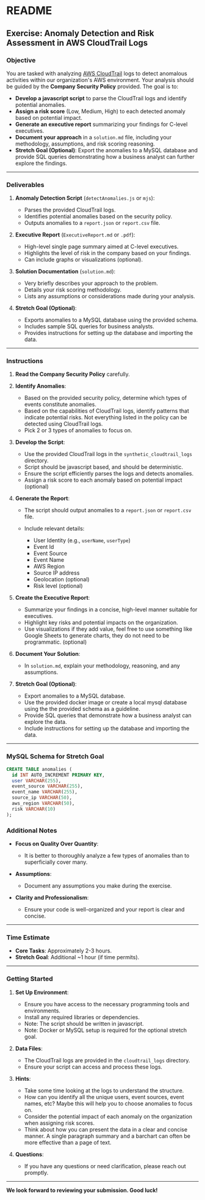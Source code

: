 # README

## Exercise: Anomaly Detection and Risk Assessment in AWS CloudTrail Logs

### **Objective**

You are tasked with analyzing [AWS CloudTrail](https://docs.aws.amazon.com/awscloudtrail/latest/userguide/cloudtrail-user-guide.html) logs to detect anomalous activities within our organization's AWS environment. Your analysis should be guided by the **Company Security Policy** provided. The goal is to:

- **Develop a javascript script** to parse the CloudTrail logs and identify potential anomalies.
- **Assign a risk score** (Low, Medium, High) to each detected anomaly based on potential impact.
- **Generate an executive report** summarizing your findings for C-level executives.
- **Document your approach** in a `solution.md` file, including your methodology, assumptions, and risk scoring reasoning.
- **Stretch Goal (Optional)**: Export the anomalies to a MySQL database and provide SQL queries demonstrating how a business analyst can further explore the findings.

---

### **Deliverables**

1. **Anomaly Detection Script** (`detectAnomalies.js` or `mjs`):

   - Parses the provided CloudTrail logs.
   - Identifies potential anomalies based on the security policy.
   - Outputs anomalies to a `report.json` or `report.csv` file.

2. **Executive Report** (`ExecutiveReport.md` or `.pdf`):

   - High-level single page summary aimed at C-level executives.
   - Highlights the level of risk in the company based on your findings.
   - Can include graphs or visualizations (optional).

3. **Solution Documentation** (`solution.md`):

   - Very briefly describes your approach to the problem.
   - Details your risk scoring methodology.
   - Lists any assumptions or considerations made during your analysis.

4. **Stretch Goal (Optional)**:

   - Exports anomalies to a MySQL database using the provided schema.
   - Includes sample SQL queries for business analysts.
   - Provides instructions for setting up the database and importing the data.

---

### **Instructions**

1. **Read the Company Security Policy** carefully.

2. **Identify Anomalies**:

   - Based on the provided security policy, determine which types of events constitute anomalies.
   - Based on the capabilities of CloudTrail logs, identify patterns that indicate potential risks. Not everything listed in the policy can be detected using CloudTrail logs.
   - Pick 2 or 3 types of anomalies to focus on.

3. **Develop the Script**:

   - Use the provided CloudTrail logs in the `synthetic_cloudtrail_logs` directory.
   - Script should be javascript based, and should be deterministic. 
   - Ensure the script efficiently parses the logs and detects anomalies. 
   - Assign a risk score to each anomaly based on potential impact (optional)

4. **Generate the Report**:

   - The script should output anomalies to a `report.json` or `report.csv` file.
   - Include relevant details:

     - User Identity (e.g., `userName`, `userType`)
     - Event Id
     - Event Source
     - Event Name
     - AWS Region
     - Source IP address
     - Geolocation (optional)
     - Risk level (optional)

5. **Create the Executive Report**:

   - Summarize your findings in a concise, high-level manner suitable for executives.
   - Highlight key risks and potential impacts on the organization.
   - Use visualizations if they add value, feel free to use something like Google Sheets to generate charts, they do not need to be programmatic. (optional)

6. **Document Your Solution**:

   - In `solution.md`, explain your methodology, reasoning, and any assumptions.

7. **Stretch Goal (Optional)**:

   - Export anomalies to a MySQL database.
   - Use the provided docker image or create a local mysql database using the the provided schema as a guideline.
   - Provide SQL queries that demonstrate how a business analyst can explore the data.
   - Include instructions for setting up the database and importing the data.

---

### **MySQL Schema for Stretch Goal**

```sql
CREATE TABLE anomalies (
  id INT AUTO_INCREMENT PRIMARY KEY,
  user VARCHAR(255),
  event_source VARCHAR(255),
  event_name VARCHAR(255),
  source_ip VARCHAR(50),
  aws_region VARCHAR(50),
  risk VARCHAR(10)
);
```

### **Additional Notes**

- **Focus on Quality Over Quantity**:

  - It is better to thoroughly analyze a few types of anomalies than to superficially cover many.

- **Assumptions**:

  - Document any assumptions you make during the exercise.

- **Clarity and Professionalism**:

  - Ensure your code is well-organized and your report is clear and concise.

---

### **Time Estimate**

- **Core Tasks**: Approximately 2-3 hours.
- **Stretch Goal**: Additional ~1 hour (if time permits).

---

### **Getting Started**

1. **Set Up Environment**:

   - Ensure you have access to the necessary programming tools and environments.
   - Install any required libraries or dependencies.
   - Note: The script should be written in javascript.
   - Note: Docker or MySQL setup is required for the optional stretch goal.

2. **Data Files**:

   - The CloudTrail logs are provided in the `cloudtrail_logs` directory.
   - Ensure your script can access and process these logs.

3. **Hints**:

    - Take some time looking at the logs to understand the structure.
    - How can you identify all the unique users, event sources, event names, etc? Maybe this will help you to choose anomalies to focus on.
    - Consider the potential impact of each anomaly on the organization when assigning risk scores.
    - Think about how you can present the data in a clear and concise manner. A single paragraph summary and a barchart can often be more effective than a page of text.

4. **Questions**:

   - If you have any questions or need clarification, please reach out promptly.

---

**We look forward to reviewing your submission. Good luck!**
